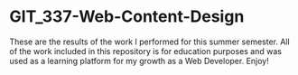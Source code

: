 # GIT_337-Web-Content-Design
These are the results of the work I performed for this summer semester. All of the work included in this repository is for education purposes and was used as a learning platform for my growth as a Web Developer. Enjoy!
